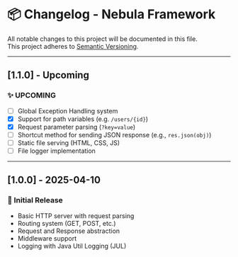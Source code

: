 # 📦 Changelog - Nebula Framework

All notable changes to this project will be documented in this file.  
This project adheres to [Semantic Versioning](https://semver.org).

---

## [1.1.0] - Upcoming

### ✨ UPCOMING
- [ ] Global Exception Handling system
- [x] Support for path variables (e.g. `/users/{id}`)
- [x] Request parameter parsing (`?key=value`)
- [ ] Shortcut method for sending JSON response (e.g., `res.json(obj)`)
- [ ] Static file serving (HTML, CSS, JS)
- [ ] File logger implementation

---

## [1.0.0] - 2025-04-10

### 🚀 Initial Release
- Basic HTTP server with request parsing
- Routing system (GET, POST, etc.)
- Request and Response abstraction
- Middleware support
- Logging with Java Util Logging (JUL)
